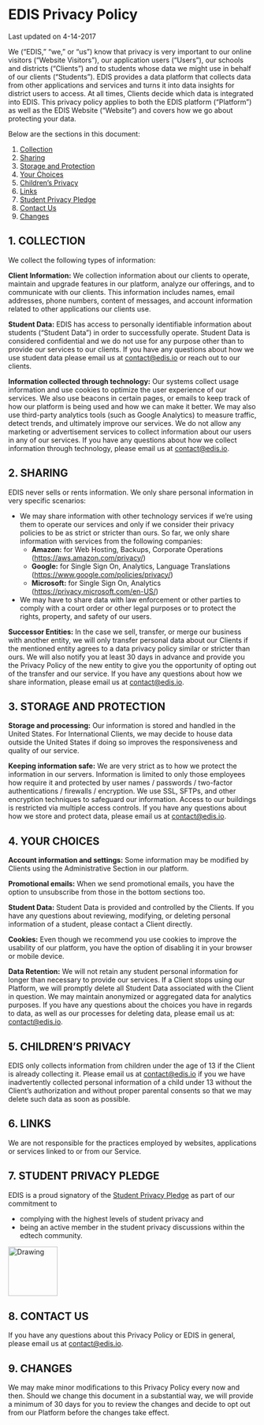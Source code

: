 # EDIS Privacy Policy
Last updated on 4-14-2017

We (“EDIS,” “we,” or “us”) know that privacy is very important to our online visitors (“Website Visitors”), our application users (“Users”), our schools and districts (“Clients”) and to students whose data we might use in behalf of our clients (“Students”). EDIS provides a data platform that collects data from other applications and services and turns it into data insights for district users to access. At all times, Clients decide which data is integrated into EDIS. This privacy policy applies to both the EDIS platform (“Platform”) as well as the EDIS Website (“Website”) and covers how we go about protecting your data.

Below are the sections in this document:
1.	[Collection](#collection)
2.	[Sharing](#sharing)
3.	[Storage and Protection](#storage)
4.	[Your Choices](#choices)
5.	[Children’s Privacy](#children)
6.	[Links](#links)
7. [Student Privacy Pledge](#pledge)
8.	[Contact Us](#contact)
9.	[Changes](#changes)

## 1. COLLECTION <a name="collection"></a>
We collect the following types of information:

**Client Information:** We collection information about our clients to operate, maintain and upgrade features in our platform, analyze our offerings, and to communicate with our clients. This information includes names, email addresses, phone numbers, content of messages, and account information related to other applications our clients use.

**Student Data:** EDIS has access to personally identifiable information about students (“Student Data”) in order to successfully operate. Student Data is considered confidential and we do not use for any purpose other than to provide our services to our clients. If you have any questions about how we use student data please email us at contact@edis.io or reach out to our clients.

**Information collected through technology:** Our systems collect usage information and use cookies to optimize the user experience of our services. We also use beacons in certain pages, or emails to keep track of how our platform is being used and how we can make it better. We may also use third-party analytics tools (such as Google Analytics) to measure traffic, detect trends, and ultimately improve our services. We do not allow any marketing or advertisement services to collect information about our users in any of our services. 
If you have any questions about how we collect information through technology, please email us at contact@edis.io.

## 2. SHARING <a name="sharing"></a>
EDIS never sells or rents information. We only share personal information in very specific scenarios:

- We may share information with other technology services if we’re using them to operate our services and only if we consider their privacy policies to be as strict or stricter than ours. So far, we only share information with services from the following companies:
  * **Amazon:** for Web Hosting, Backups, Corporate Operations (https://aws.amazon.com/privacy/)
  * **Google:** for Single Sign On, Analytics, Language Translations (https://www.google.com/policies/privacy/)
  * **Microsoft:** for Single Sign On, Analytics (https://privacy.microsoft.com/en-US/)
-	We may have to share data with law enforcement or other parties to comply with a court order or other legal purposes or to protect the rights, property, and safety of our users.

**Successor Entities:** In the case we sell, transfer, or merge our business with another entity, we will only transfer personal data about our Clients if the mentioned entity agrees to a data privacy policy similar or stricter than ours. We will also notify you at least 30 days in advance and provide you the Privacy Policy of the new entity to give you the opportunity of opting out of the transfer and our service.
If you have any questions about how we share information, please email us at contact@edis.io.

## 3. STORAGE AND PROTECTION <a name="storage"></a>

**Storage and processing:** Our information is stored and handled in the United States. For International Clients, we may decide to house data outside the United States if doing so improves the responsiveness and quality of our service.

**Keeping information safe:** We are very strict as to how we protect the information in our servers. Information is limited to only those employees how require it and protected by user names / passwords / two-factor authentications / firewalls / encryption. We use SSL, SFTPs, and other encryption techniques to safeguard our information. Access to our buildings is restricted via multiple access controls.
If you have any questions about how we store and protect data, please email us at contact@edis.io.

## 4. YOUR CHOICES <a name="choices"></a>

**Account information and settings:**  Some information may be modified by Clients using the Administrative Section in our platform. 

**Promotional emails:** When we send promotional emails, you have the option to unsubscribe from those in the bottom sections too.

**Student Data:** Student Data is provided and controlled by the Clients. If you have any questions about reviewing, modifying, or deleting personal information of a student, please contact a Client directly.

**Cookies:** Even though we recommend you use cookies to improve the usability of our platform, you have the option of disabling it in your browser or mobile device.

**Data Retention:** We will not retain any student personal information for longer than necessary to provide our services. If a Client stops using our Platform, we will promptly delete all Student Data associated with the Client in question. We may maintain anonymized or aggregated data for analytics purposes.
If you have any questions about the choices you have in regards to data, as well as our processes for deleting data, please email us at: contact@edis.io.

## 5. CHILDREN’S PRIVACY <a name="children"></a>
EDIS only collects information from children under the age of 13 if the Client is already collecting it. 
Please email us at contact@edis.io if you we have inadvertently collected personal information of a child under 13 without the Client’s authorization and without proper parental consents so that we may delete such data as soon as possible.

## 6. LINKS <a name="links"></a>
We are not responsible for the practices employed by websites, applications or services linked to or from our Service.

## 7. STUDENT PRIVACY PLEDGE
EDIS is a proud signatory of the [Student Privacy Pledge](https://studentprivacypledge.org/) as part of our commitment to
- complying with the highest levels of student privacy and 
- being an active member in the student privacy discussions within the edtech community.

<img src="http://www.edis.io/assets/images/privacy_pledge_logo.png" alt="Drawing" style="width: 100px;"/>

## 8. CONTACT US <a name="contact"></a>
If you have any questions about this Privacy Policy or EDIS in general, please email us at contact@edis.io.

## 9. CHANGES <a name="changes"></a>
We may make minor modifications to this Privacy Policy every now and then. Should we change this document in a substantial way, we will provide a minimum of 30 days for you to review the changes and decide to opt out from our Platform before the changes take effect.
